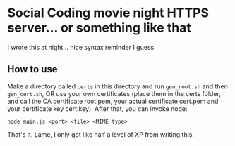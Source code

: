 # Social Coding movie night HTTPS server... or something like that #
I wrote this at night... nice syntax reminder I guess
## How to use ##
Make a directory called `certs` in this directory and run `gen_root.sh` and then `gen_cert.sh`, OR use your own certificates (place them in the certs folder,
and call the CA certificate root.pem, your actual certificate cert.pem and your certificate key cert.key). After that, you can invoke node:
```
node main.js <port> <file> <MIME type>
```
That's it. Lame, I only got like half a level of XP from writing this.
